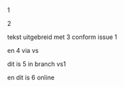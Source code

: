 1

2

tekst uitgebreid met 3 conform issue 1

en 4 via vs

dit is 5 in branch vs1

en dit is 6 online
